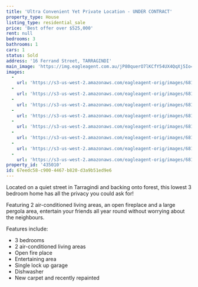 ```yaml
---
title: 'Ultra Convenient Yet Private Location - UNDER CONTRACT'
property_type: House
listing_type: residential_sale
price: 'Best offer over $525,000'
rent: null
bedrooms: 3
bathrooms: 1
cars: 1
status: Sold
address: '16 Ferrand Street, TARRAGINDI'
main_image: 'https://img.eagleagent.com.au/jP80querO7lKCfY54UX4QqXj5Io=/1280x854/smart/https://s3-us-west-2.amazonaws.com/eagleagent-orig/images/6819752/106409987-image-M.jpg'
images:
  -
    url: 'https://s3-us-west-2.amazonaws.com/eagleagent-orig/images/6819759/106409987-image-G.jpg'
  -
    url: 'https://s3-us-west-2.amazonaws.com/eagleagent-orig/images/6819758/106409987-image-F.jpg'
  -
    url: 'https://s3-us-west-2.amazonaws.com/eagleagent-orig/images/6819757/106409987-image-E.jpg'
  -
    url: 'https://s3-us-west-2.amazonaws.com/eagleagent-orig/images/6819756/106409987-image-D.jpg'
  -
    url: 'https://s3-us-west-2.amazonaws.com/eagleagent-orig/images/6819755/106409987-image-C.jpg'
  -
    url: 'https://s3-us-west-2.amazonaws.com/eagleagent-orig/images/6819754/106409987-image-B.jpg'
  -
    url: 'https://s3-us-west-2.amazonaws.com/eagleagent-orig/images/6819753/106409987-image-A.jpg'
  -
    url: 'https://s3-us-west-2.amazonaws.com/eagleagent-orig/images/6819752/106409987-image-M.jpg'
property_id: '435010'
id: 67eedc58-c900-4467-b820-d3a9b51ed9e6
---
```

Located on a quiet street in Tarragindi and backing onto forest, this lowest 3 bedroom home has all the privacy you could ask for!

Featuring 2 air-conditioned living areas, an open fireplace and a large pergola area, entertain your friends all year round without worrying about the neighbours.

Features include:
* 3 bedrooms
* 2 air-conditioned living areas
* Open fire place
* Entertaining area
* Single lock up garage
* Dishwasher
* New carpet and recently repainted